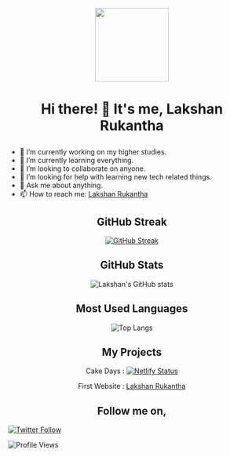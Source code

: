 <div align="center">

<img align="center" style="height:150px" src="https://res.cloudinary.com/ddnv9dswe/image/upload/v1635613646/20211030_223511_aaj48q.png">

</div>

# <p align="center">Hi there! 👋 It's me, Lakshan Rukantha</p>

- 🔭 I’m currently working on my higher studies.
- 🌱 I’m currently learning everything.
- 👯 I’m looking to collaborate on anyone.
- 🤔 I’m looking for help with learning new tech related things.
- 💬 Ask me about anything.
- 📫 How to reach me: [Lakshan Rukantha](https://t.me/lakshanrukantha)
<!-- - 😄 Pronouns: ...
- ⚡ Fun fact: ... -->

<h2 align="center">GitHub Streak</h2>

<div align="center">

[![GitHub Streak](http://github-readme-streak-stats.herokuapp.com?user=lakshanrukantha&theme=chartreuse-dark&hide_border=true&date_format=M%20j%5B%2C%20Y%5D)](https://git.io/streak-stats)

</div>

<h2 align="center">GitHub Stats</h2>

<div align="center">

![Lakshan's GitHub stats](https://github-readme-stats.vercel.app/api?username=lakshanrukantha&theme=chartreuse-dark&hide_border=true&show_icons=true)

</div>

<h2 align="center">Most Used Languages</h2>

<div align="center">

![Top Langs](https://github-readme-stats.vercel.app/api/top-langs/?username=lakshanrukantha&layout=compact&hide_border=true&theme=chartreuse-dark)

</div>
<h2 align="center">My Projects</h2>

<div align="center">

Cake Days : [![Netlify Status](https://api.netlify.com/api/v1/badges/fb094c4d-9bff-4e97-8a21-7e31e1d6b053/deploy-status)](https://app.netlify.com/sites/cakedaysnsbm/deploys)
  
First Website : [Lakshan Rukantha](https://lakshan-online.web.app)

</div>

<h2 align="center">Follow me on,</h2>

<a href="https://twitter.com/LakshanRukantha">

![Twitter Follow](https://img.shields.io/twitter/follow/LakshanRukantha?style=social)

</a>

![Profile Views](https://komarev.com/ghpvc/?username=lakshanrukantha)

